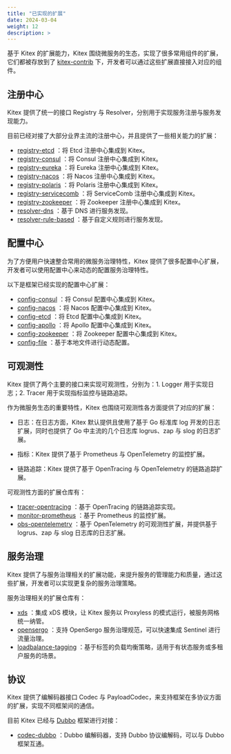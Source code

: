 ```yaml
---
title: "已实现的扩展"
date: 2024-03-04
weight: 12
description: >
---
```


基于 Kitex 的扩展能力，Kitex 围绕微服务的生态，实现了很多常用组件的扩展，它们都被存放到了 [kitex-contrib](https://github.com/kitex-contrib) 下，开发者可以通过这些扩展直接接入对应的组件。

## 注册中心

Kitex 提供了统一的接口 Registry 与 Resolver，分别用于实现服务注册与服务发现能力。

目前已经对接了大部分业界主流的注册中心，并且提供了一些相关能力的扩展：

- [registry-etcd](https://github.com/kitex-contrib/registry-etcd) ：将 Etcd 注册中心集成到 Kitex。
- [registry-consul](https://github.com/kitex-contrib/registry-consul) ：将 Consul 注册中心集成到 Kitex。
- [registry-eureka](https://github.com/kitex-contrib/registry-eureka) ：将 Eureka 注册中心集成到 Kitex。
- [registry-nacos](https://github.com/kitex-contrib/registry-nacos) ：将 Nacos 注册中心集成到 Kitex。
- [registry-polaris](https://github.com/kitex-contrib/registry-polaris) ：将 Polaris 注册中心集成到 Kitex。
- [registry-servicecomb](https://github.com/kitex-contrib/registry-servicecomb) ：将 ServiceComb 注册中心集成到 Kitex。
- [registry-zookeeper](https://github.com/kitex-contrib/registry-zookeeper) ：将 Zookeeper 注册中心集成到 Kitex。
- [resolver-dns](https://github.com/kitex-contrib/resolver-dns) ：基于 DNS 进行服务发现。
- [resolver-rule-based](https://github.com/kitex-contrib/resolver-rule-based) ：基于自定义规则进行服务发现。

## 配置中心

为了方便用户快速整合常用的微服务治理特性，Kitex 提供了很多配置中心扩展，开发者可以使用配置中心来动态的配置服务治理特性。

以下是框架已经实现的配置中心扩展：

- [config-consul](https://github.com/kitex-contrib/config-consul) ：将 Consul 配置中心集成到 Kitex。
- [config-nacos](https://github.com/kitex-contrib/config-nacos) ：将 Nacos 配置中心集成到 Kitex。
- [config-etcd](https://github.com/kitex-contrib/config-etcd) ：将 Etcd 配置中心集成到 Kitex。
- [config-apollo](https://github.com/kitex-contrib/config-apollo) ：将 Apollo 配置中心集成到 Kitex。
- [config-zookeeper](https://github.com/kitex-contrib/config-zookeeper) ：将 Zookeeper 配置中心集成到 Kitex。
- [config-file](https://github.com/kitex-contrib/config-file) ：基于本地文件进行动态配置。

## 可观测性

Kitex 提供了两个主要的接口来实现可观测性，分别为：1. Logger 用于实现日志；2. Tracer 用于实现指标监控与链路追踪。

作为微服务生态的重要特性，Kitex 也围绕可观测性各方面提供了对应的扩展：

- 日志：在日志方面，Kitex 默认提供且使用了基于 Go 标准库 log 开发的日志扩展，同时也提供了 Go 中主流的几个日志库 logrus、zap 与 slog 的日志扩展。

- 指标：Kitex 提供了基于 Prometheus 与 OpenTelemetry 的监控扩展。

- 链路追踪：Kitex 提供了基于 OpenTracing 与 OpenTelemetry 的链路追踪扩展。

可观测性方面的扩展仓库有：

- [tracer-opentracing](https://github.com/kitex-contrib/tracer-opentracing) ：基于 OpenTracing 的链路追踪实现。
- [monitor-prometheus](https://github.com/kitex-contrib/monitor-prometheus) ：基于 Prometheus 的监控扩展。
- [obs-opentelemetry](https://github.com/kitex-contrib/obs-opentelemetry) ：基于 OpenTelemetry 的可观测性扩展，并提供基于 logrus、zap 与 slog 日志库的日志扩展。

## 服务治理

Kitex 提供了与服务治理相关的扩展功能，来提升服务的管理能力和质量，通过这些扩展，开发者可以实现更复杂的服务治理策略。

服务治理相关的扩展仓库有：

- [xds](https://github.com/kitex-contrib/xds) ：集成 xDS 模块，让 Kitex 服务以 Proxyless 的模式运行，被服务网格统一纳管。
- [opensergo](https://github.com/kitex-contrib/opensergo) ：支持 OpenSergo 服务治理规范，可以快速集成 Sentinel 进行流量治理。
- [loadbalance-tagging](https://github.com/kitex-contrib/loadbalance-tagging) ：基于标签的负载均衡策略，适用于有状态服务或多租户服务的场景。

## 协议

Kitex 提供了编解码器接口 Codec 与 PayloadCodec，来支持框架在多协议方面的扩展，实现不同框架间的通信。

目前 Kitex 已经与 [Dubbo](https://cn.dubbo.apache.org/zh-cn/) 框架进行对接：

- [codec-dubbo](https://github.com/kitex-contrib/codec-dubbo) ：Dubbo 编解码器，支持 Dubbo 协议编解码，可以与 Dubbo 框架互通。

